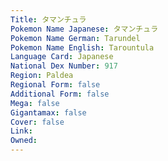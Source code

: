 ```yaml
---
﻿Title: タマンチュラ
Pokemon Name Japanese: タマンチュラ
Pokemon Name German: Tarundel
Pokemon Name English: Tarountula
Language Card: Japanese
National Dex Number: 917
Region: Paldea
Regional Form: false
Additional Form: false
Mega: false
Gigantamax: false
Cover: false
Link: 
Owned: 
---
```

